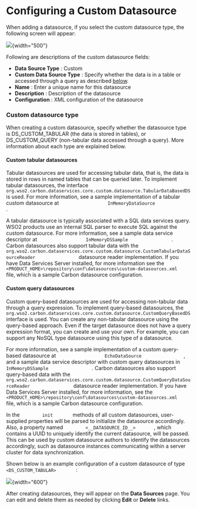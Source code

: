 # Configuring a Custom Datasource

When adding a datasource, if you select the custom datasource type, the
following screen will appear:

![](attachments/53125523/53287621.png){width="500"}

Following are descriptions of the custom datasource fields:

-   **Data Source Type** : Custom
-   **Custom Data Source Type** : Specify whether the data is in a table
    or accessed through a query as described
    [below](#ConfiguringaCustomDatasource-CusDSType).
-   **Name** : Enter a unique name for this datasource
-   **Description** : Description of the datasource
-   **Configuration** : XML configuration of the datasource

### Custom datasource type

When creating a custom datasource, specify whether the datasource type
is DS\_CUSTOM\_TABULAR (the data is stored in tables), or
DS\_CUSTOM\_QUERY (non-tabular data accessed through a query). More
information about each type are explained below.

#### Custom tabular datasources

Tabular datasources are used for accessing tabular data, that is, the
data is stored in rows in named tables that can be queried later. To
implement tabular datasources, the interface
`                   org.wso2.carbon.dataservices.core.custom.datasource.TabularDataBasedDS                 `
is used. For more information, see a sample implementation of a tabular
custom datasource at
`                   InMemoryDataSource                 ` .

A tabular datasource is typically associated with a SQL data services
query. WSO2 products use an internal SQL parser to execute SQL against
the custom datasource. For more information, see a sample data service
descriptor at `                   InMemoryDSSample                 ` .
Carbon datasources also support tabular data with the
`                   org.wso2.carbon.dataservices.core.custom.datasource.CustomTabularDataSourceReader                 `
datasource reader implementation. If you have Data Services Server
installed, for more information see the
`         <PRODUCT_HOME>\repository\conf\datasources\custom-datasources.xml        `
file, which is a sample Carbon datasource configuration.

#### Custom query datasources

Custom query-based datasources are used for accessing non-tabular data
through a query expression. To implement query-based datasources, the
`                   org.wso2.carbon.dataservices.core.custom.datasource.CustomQueryBasedDS                 `
interface is used. You can create any non-tabular datasource using the
query-based approach. Even if the target datasource does not have a
query expression format, you can create and use your own. For example,
you can support any NoSQL type datasource using this type of a
datasource.

For more information, see a sample implementation of a custom
query-based datasource at
`                   EchoDataSource                 `, and a sample data
service descriptor with custom query datasources in
`                   InMemoryDSSample                 ` . Carbon
datasources also support query-based data with the
`                   org.wso2.carbon.dataservices.core.custom.datasource.CustomQueryDataSourceReader                 `
datasource reader implementation. If you have Data Services Server
installed, for more information, see the
`         <PRODUCT_HOME>\repository\conf\datasources\custom-datasources.xml        `
file, which is a sample Carbon datasource configuration.

In the `         init        ` methods of all custom datasources,
user-supplied properties will be parsed to initialize the datasource
accordingly. Also, a property named
`         <__DATASOURCE_ID__>        `, which contains a UUID to
uniquely identify the current datasource, will be passed. This can be
used by custom datasource authors to identify the datasources
accordingly, such as datasource instances communicating within a server
cluster for data synchronization.

Shown below is an example configuration of a custom datasource of type
`         <DS_CUSTOM_TABULAR>        ` :

![](attachments/53125523/53287622.png){width="600"}

After creating datasources, they will appear on the **Data Sources**
page. You can edit and delete them as needed by clicking **Edit** or
**Delete** links.
